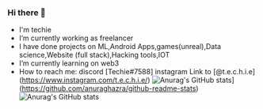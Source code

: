 ### Hi there 👋

- I'm techie
- I’m currently working as freelancer
- I have done projects on ML,Android Apps,games(unreal),Data science,Website (full stack),Hacking tools,IOT
- I’m currently learning on web3
- How to reach me: discord [Techie#7588] instagram Link to [@t.e.c.h.i.e] (https://www.instagram.com/t.e.c.h.i.e/) 
![Anurag's GitHub stats](https://github-readme-stats.vercel.app/api?username=techiehkr)](https://github.com/anuraghazra/github-readme-stats)
![Anurag's GitHub stats](https://github-readme-stats.vercel.app/api?username=anuraghazra&theme=radical&show_icons=true)
